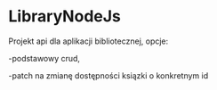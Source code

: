 # LibraryNodeJs
Projekt api dla aplikacji bibliotecznej, opcje:

-podstawowy crud,

-patch na zmianę dostępności ksiązki o konkretnym id
